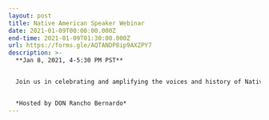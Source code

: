 ```yaml
---
layout: post
title: Native American Speaker Webinar
date: 2021-01-09T00:00:00.000Z
end-time: 2021-01-09T01:30:00.000Z
url: https://forms.gle/AQTANDP8ip9AXZPY7
description: >-
  **Jan 8, 2021, 4-5:30 PM PST**


  Join us in celebrating and amplifying the voices and history of Native American tribes local to our community and beyond. **You will be hearing from a professor of Native American culture and linguistics at SDSU and a local community leader who advocates for indigenous communities in areas of climate, racial, social, and economic justice, and a senior in high school whose Ted Talk focused on her own Native narrative. To**


  *Hosted by DON Rancho Bernardo*
---
```

